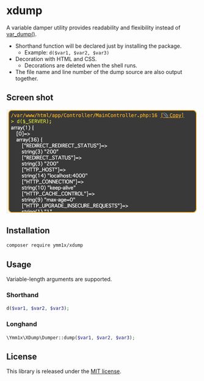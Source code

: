 # xdump

A variable damper utility provides readability and flexibility instead of [var_dump\(\)](http://php.net/manual/ja/function.var-dump.php).

- Shorthand function will be declared just by installing the package.
    - Example: `d($var1, $var2, $var3)`
- Decoration with HTML and CSS.
    - Decorations are deleted when the shell runs.
- The file name and line number of the dump source are also output together.

## Screen shot

![Screen shot](./screen_shot.png)

## Installation

```sh
composer require ymm1x/xdump
```

## Usage

Variable-length arguments are supported.

### Shorthand

```php
d($var1, $var2, $var3);
```

### Longhand

```php
\Ymm1x\XDump\Dumper::dump($var1, $var2, $var3);
```

## License

This library is released under the [MIT license](LICENSE).
